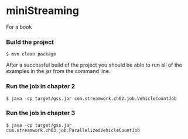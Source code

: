 # miniStreaming
For a book

### Build the project
```
$ mvn clean package
```
After a successful build of the project you should be able to run all of the examples in the jar from the command line.

### Run the job in chapter 2
```
$ java -cp target/gss.jar com.streamwork.ch02.job.VehicleCountJob
```

### Run the job in chapter 3
```
$ java -cp target/gss.jar com.streamwork.ch03.job.ParallelizedVehicleCountJob
```

